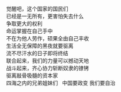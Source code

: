 觉醒吧，这个国家的国民们  
已经是一无所有，更害怕失去什么  
争取更大的权利  
命运掌握在自己手中  
不在为他人劳作，硕果全由自己丰收  
生活全无保障的黑夜就要驱离  
流不尽汗水的日子即将终结  
联合起来，我们的力量可以撼动天地  
战斗起来，齐心协力斩断奴隶的镣铐  
驱离敲骨吸髓的资本家  
四海之内的兄弟姐妹们  
中国要政变
我们要自治

